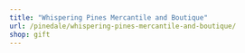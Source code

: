 ```yaml
---
title: "Whispering Pines Mercantile and Boutique"
url: /pinedale/whispering-pines-mercantile-and-boutique/
shop: gift
---
```


